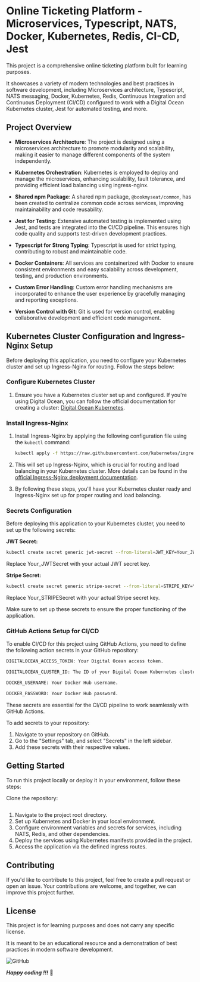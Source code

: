 # Online Ticketing Platform - Microservices, Typescript, NATS, Docker, Kubernetes, Redis, CI-CD, Jest

This project is a comprehensive online ticketing platform built for learning purposes. 

It showcases a variety of modern technologies and best practices in software development, including Microservices architecture, Typescript, NATS messaging, Docker, Kubernetes, Redis, Continuous Integration and Continuous Deployment (CI/CD) configured to work with a Digital Ocean Kubernetes cluster, Jest for automated testing, and more.

## Project Overview

- **Microservices Architecture**: The project is designed using a microservices architecture to promote modularity and scalability, making it easier to manage different components of the system independently.

- **Kubernetes Orchestration**: Kubernetes is employed to deploy and manage the microservices, enhancing scalability, fault tolerance, and providing efficient load balancing using ingress-nginx.

- **Shared npm Package**: A shared npm package, `@bookmyseat/common`, has been created to centralize common code across services, improving maintainability and code reusability.

- **Jest for Testing**: Extensive automated testing is implemented using Jest, and tests are integrated into the CI/CD pipeline. This ensures high code quality and supports test-driven development practices.

- **Typescript for Strong Typing**: Typescript is used for strict typing, contributing to robust and maintainable code.

- **Docker Containers**: All services are containerized with Docker to ensure consistent environments and easy scalability across development, testing, and production environments.

- **Custom Error Handling**: Custom error handling mechanisms are incorporated to enhance the user experience by gracefully managing and reporting exceptions.

- **Version Control with Git**: Git is used for version control, enabling collaborative development and efficient code management.

## Kubernetes Cluster Configuration and Ingress-Nginx Setup

Before deploying this application, you need to configure your Kubernetes cluster and set up Ingress-Nginx for routing. Follow the steps below:

### Configure Kubernetes Cluster

1. Ensure you have a Kubernetes cluster set up and configured. If you're using Digital Ocean, you can follow the official documentation for creating a cluster: [Digital Ocean Kubernetes](https://try.digitalocean.com/kubernetes-in-minutes/).

### Install Ingress-Nginx

1. Install Ingress-Nginx by applying the following configuration file using the `kubectl` command:

   ```bash
   kubectl apply -f https://raw.githubusercontent.com/kubernetes/ingress-nginx/controller-v1.8.2/deploy/static/provider/do/deploy.yaml

2. This will set up Ingress-Nginx, which is crucial for routing and load balancing in your Kubernetes cluster. More details can be found in the [official Ingress-Nginx deployment documentation](https://kubernetes.github.io/ingress-nginx/deploy/#digital-ocean).

3. By following these steps, you'll have your Kubernetes cluster ready and Ingress-Nginx set up for proper routing and load balancing.

### Secrets Configuration
Before deploying this application to your Kubernetes cluster, you need to set up the following secrets:

**JWT Secret:**

```bash
kubectl create secret generic jwt-secret --from-literal=JWT_KEY=Your_JWTSecret
```

Replace Your_JWTSecret with your actual JWT secret key.

**Stripe Secret:**

```bash
kubectl create secret generic stripe-secret --from-literal=STRIPE_KEY=Your_STRIPESecret
```

Replace Your_STRIPESecret with your actual Stripe secret key.

Make sure to set up these secrets to ensure the proper functioning of the application.

### GitHub Actions Setup for CI/CD
To enable CI/CD for this project using GitHub Actions, you need to define the following action secrets in your GitHub repository:

```bash
DIGITALOCEAN_ACCESS_TOKEN: Your Digital Ocean access token.

DIGITALOCEAN_CLUSTER_ID: The ID of your Digital Ocean Kubernetes cluster.

DOCKER_USERNAME: Your Docker Hub username.

DOCKER_PASSWORD: Your Docker Hub password.
``````
These secrets are essential for the CI/CD pipeline to work seamlessly with GitHub Actions. 

To add secrets to your repository:
1. Navigate to your repository on GitHub.
2. Go to the "Settings" tab, and select "Secrets" in the left sidebar. 
3. Add these secrets with their respective values.

## Getting Started
To run this project locally or deploy it in your environment, follow these steps:

Clone the repository: 
```bash
```

1. Navigate to the project root directory.
2. Set up Kubernetes and Docker in your local environment.
3. Configure environment variables and secrets for services, including NATS, Redis, and other dependencies.
4. Deploy the services using Kubernetes manifests provided in the project.
5. Access the application via the defined ingress routes.

## Contributing
If you'd like to contribute to this project, feel free to create a pull request or open an issue. Your contributions are welcome, and together, we can improve this project further.

## License
This project is for learning purposes and does not carry any specific license. 

It is meant to be an educational resource and a demonstration of best practices in modern software development.

![GitHub](https://img.shields.io/badge/Visit%20on-GitHub-brightgreen)



***Happy coding !!!*** 🚀
